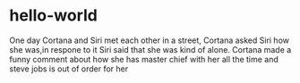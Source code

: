 # hello-world

One day Cortana and Siri met each other in a street, Cortana asked Siri how she was,in respone to it Siri said that she was kind of alone.
Cortana made a funny comment about how she has master chief with her all the time and steve jobs is out of order for her
